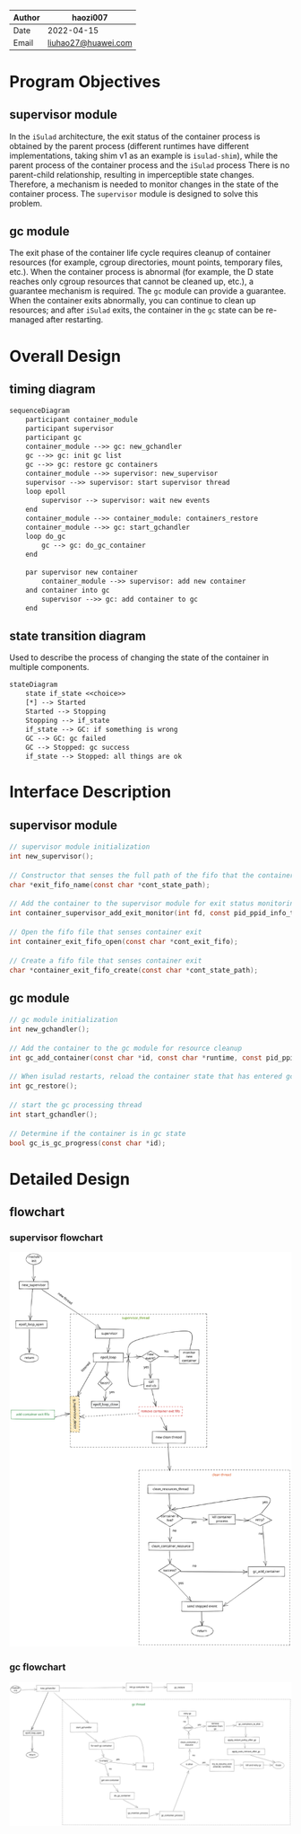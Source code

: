 | Author | haozi007 |
| ------ | ---- |
| Date    |  2022-04-15     |
| Email       |     liuhao27@huawei.com       |

# Program Objectives

## supervisor module

In the `iSulad` architecture, the exit status of the container process is obtained by the parent process (different runtimes have different implementations, taking shim v1 as an example is `isulad-shim`), while the parent process of the container process and the `iSulad` process There is no parent-child relationship, resulting in imperceptible state changes. Therefore, a mechanism is needed to monitor changes in the state of the container process. The `supervisor` module is designed to solve this problem.

## gc module

The exit phase of the container life cycle requires cleanup of container resources (for example, cgroup directories, mount points, temporary files, etc.). When the container process is abnormal (for example, the D state reaches only cgroup resources that cannot be cleaned up, etc.), a guarantee mechanism is required. The `gc` module can provide a guarantee. When the container exits abnormally, you can continue to clean up resources; and after `iSulad` exits, the container in the `gc` state can be re-managed after restarting.

# Overall Design

## timing diagram

````mermaid
sequenceDiagram
    participant container_module
    participant supervisor
    participant gc
    container_module -->> gc: new_gchandler
    gc -->> gc: init gc list
    gc -->> gc: restore gc containers
    container_module -->> supervisor: new_supervisor
    supervisor -->> supervisor: start supervisor thread
    loop epoll
        supervisor --> supervisor: wait new events
    end
    container_module -->> container_module: containers_restore
    container_module -->> gc: start_gchandler
    loop do_gc
        gc --> gc: do_gc_container
    end

    par supervisor new container
        container_module -->> supervisor: add new container
    and container into gc
        supervisor -->> gc: add container to gc
    end
````

## state transition diagram

Used to describe the process of changing the state of the container in multiple components.

````mermaid
stateDiagram
    state if_state <<choice>>
    [*] --> Started
    Started --> Stopping
    Stopping --> if_state
    if_state --> GC: if something is wrong
    GC --> GC: gc failed
    GC --> Stopped: gc success
    if_state --> Stopped: all things are ok
````

# Interface Description

## supervisor module
````c
// supervisor module initialization
int new_supervisor();

// Constructor that senses the full path of the fifo that the container exits
char *exit_fifo_name(const char *cont_state_path);

// Add the container to the supervisor module for exit status monitoring
int container_supervisor_add_exit_monitor(int fd, const pid_ppid_info_t *pid_info, const char *name, const char *runtime);

// Open the fifo file that senses container exit
int container_exit_fifo_open(const char *cont_exit_fifo);

// Create a fifo file that senses container exit
char *container_exit_fifo_create(const char *cont_state_path);
````

## gc module

````c
// gc module initialization
int new_gchandler();

// Add the container to the gc module for resource cleanup
int gc_add_container(const char *id, const char *runtime, const pid_ppid_info_t *pid_info);

// When isulad restarts, reload the container state that has entered gc before
int gc_restore();

// start the gc processing thread
int start_gchandler();

// Determine if the container is in gc state
bool gc_is_gc_progress(const char *id);
````

# Detailed Design

## flowchart

### supervisor flowchart

![supervisor-flowchart](../../../images/isulad_supervisor_flowchart.svg)

### gc flowchart

![gc-flowchart](../../../images/isulad_gc_flowchart.svg)